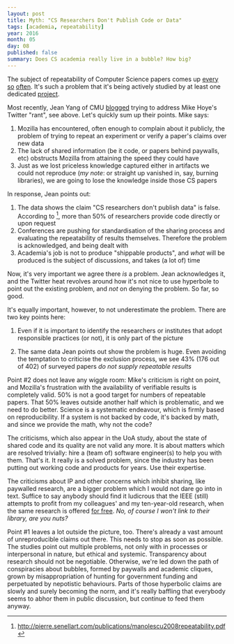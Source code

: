```yaml
---
layout: post
title: Myth: "CS Researchers Don't Publish Code or Data"
tags: [academia, repeatability]
year: 2016
month: 05
day: 08
published: false
summary: Does CS academia really live in a bubble? How big?
---
```


The subject of repeatability of Computer Science papers comes up
[every](http://pierre.senellart.com/publications/manolescu2008repeatability.pdf)
[so](http://janvitek.org/pubs/emsoft11.pdf)
[often](https://twitter.com/mhoye/status/725014361748705281). It's such a problem that
it's being actively studied by at least one dedicated
[project](http://reproducibility.cs.arizona.edu/v2/index.html).

Most recently, Jean Yang of CMU
[blogged](http://jxyzabc.blogspot.gr/2016/05/myth-cs-researchers-dont-publish-code.html)
trying to address Mike Hoye's Twitter "rant", see above. Let's quickly sum up their
points. Mike says:

1. Mozilla has encountered, often enough to complain about it publicly, the problem of
   trying to repeat an experiment or verify a paper's claims over new data
2. The lack of shared information (be it code, or papers behind paywalls, etc) obstructs
   Mozilla from attaining the speed they could have
3. Just as we lost priceless knowledge captured either in artifacts we could not
   reproduce (_my note_: or straight up vanished in, say, burning libraries), we are going
   to lose the knowledge inside those CS papers

In response, Jean points out:

1. The data shows the claim "CS researchers don't publish data" is false. According to
   [^1], more than 50% of researchers provide code directly or upon request
2. Conferences are pushing for standardisation of the sharing process and evaluating the
   repeatability of results themselves. Therefore the problem is acknowledged, and being
   dealt with
3. Academia's job is not to produce "shippable products", and _what_ will be produced is
   the subject of discussions, and takes (a lot of) time

Now, it's very important we agree there _is_ a problem. Jean acknowledges it, and the
Twitter heat revolves around how it's not nice to use hyperbole to point out the existing
problem, and _not_ on denying the problem. So far, so good.

It's equally important, however, to not underestimate the problem. There are two key
points here:

1. Even if it is important to identify the researchers or institutes that adopt
   responsible practices (or not), it is only part of the picture

2. The same data Jean points out show the problem is huge. Even avoiding the temptation to
   criticise the exclusion process, we see 43% (176 out of 402) of surveyed papers _do not
   supply repeatable results_

Point #2 does not leave any wiggle room: Mike's criticism is right on point, and Mozilla's
frustration with the availability of verifiable results is completely valid. 50% is not a
good target for numbers of repeatable papers. That 50% leaves outside another half which
is problematic, and we need to do better. Science is a systematic endeavour, which is
firmly based on reproducibility. If a system is not backed by code, it's backed by math,
and since we provide the math, why not the code?

The criticisms, which also appear in the UoA study, about the state of shared code and its
quality are not valid any more. It is about matters which are resolved trivially: hire a
(team of) software engineer(s) to help you with them. That's it. It really is a solved
problem, since the industry has been putting out working code and products for years. Use
their expertise.

The criticisms about IP and other concerns which inhibit sharing, like paywalled research,
are a bigger problem which I would not dare go into in text. Suffice to say anybody should
find it ludicrous that the IEEE (still) attempts to profit from my colleagues' and my
ten-year-old research, when the same research is offered [for
free](http://www.ics.forth.gr/dcs/Activities/Projects/anontool.html). _No, of course I
won't link to their library, are you nuts?_

Point #1 leaves a lot outside the picture, too. There's already a vast amount of
unreproducible claims out there. This needs to stop as soon as possible. The studies point
out multiple problems, not only with in processes or interpersonal in nature, but ethical
and systemic. Transparency about research should not be negotiable. Otherwise, we're led
down the path of conspiracies about bubbles, formed by paywalls and academic cliques,
grown by misappropriation of hunting for government funding and perpetuated by nepotistic
behaviours. Parts of those hyperbolic claims are slowly and surely becoming the norm, and
it's really baffling that everybody seems to abhor them in public discussion, but continue
to feed them anyway.

[^1]: http://pierre.senellart.com/publications/manolescu2008repeatability.pdf
